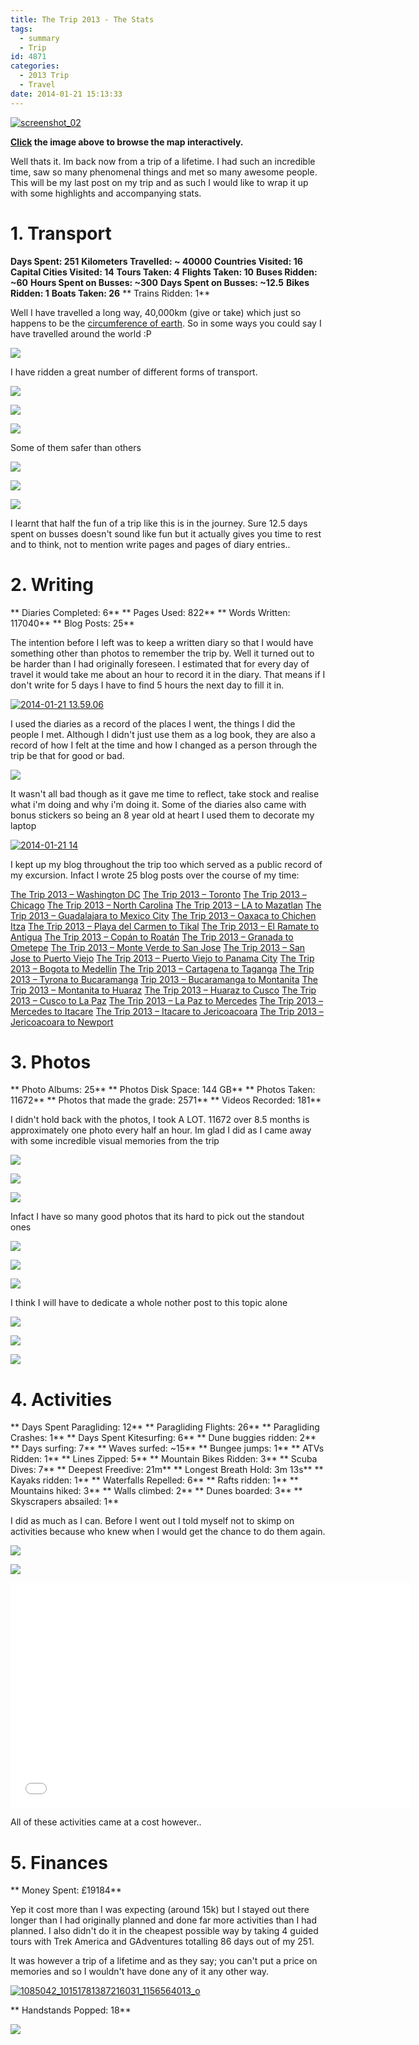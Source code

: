 ```yaml
---
title: The Trip 2013 - The Stats
tags:
  - summary
  - Trip
id: 4871
categories:
  - 2013 Trip
  - Travel
date: 2014-01-21 15:13:33
---
```


[![screenshot_02](https://mikecann.co.uk/wp-content/uploads/2014/01/screenshot_02.png)](https://mapsengine.google.com/map/embed?mid=zqHG_2WyX1Rw.kX4lL2DfOU1E)

**[ Click](https://mapsengine.google.com/map/embed?mid=zqHG_2WyX1Rw.kX4lL2DfOU1E) the image above to browse the map interactively.**

Well thats it. Im back now from a trip of a lifetime. I had such an incredible time, saw so many phenomenal things and met so many awesome people. This will be my last post on my trip and as such I would like to wrap it up with some highlights and accompanying stats.

# 1\. Transport

**Days Spent: 251**
**Kilometers Travelled: ~ 40000**
**Countries Visited: 16**
**Capital Cities Visited: 14**
**Tours Taken: 4**
**Flights Taken: 10**
**Buses Ridden: ~60**
**Hours Spent on Busses: ~300**
**Days Spent on Busses: ~12.5**
**Bikes Ridden: 1**
**Boats Taken: 26**
** Trains Ridden: 1**

Well I have travelled a long way, 40,000km (give or take) which just so happens to be the [circumference of earth](https://www.google.co.uk/search?q=circumference+of+the+earth&oq=cir&aqs=chrome.1.69i57j69i59j69i65j69i59j0l2.1090j0j4&sourceid=chrome&espv=210&es_sm=93&ie=UTF-8). So in some ways you could say I have travelled around the world :P

![](https://mikecann.co.uk/wp-content/uploads/2013/07/photo3.jpg)

I have ridden a great number of different forms of transport.

![](https://mikecann.co.uk/wp-content/uploads/2013/08/photo-691.jpg)

![](https://mikecann.co.uk/wp-content/uploads/2013/11/photo-781.jpg)

![](https://mikecann.co.uk/wp-content/uploads/2013/11/photo-32.jpg)

Some of them safer than others

![](https://mikecann.co.uk/wp-content/uploads/2013/08/photo-94.jpg)

![](https://mikecann.co.uk/wp-content/uploads/2013/08/photo-414.jpg)

![](https://mikecann.co.uk/wp-content/uploads/2013/07/photo-572.jpg)

I learnt that half the fun of a trip like this is in the journey. Sure 12.5 days spent on busses doesn't sound like fun but it actually gives you time to rest and to think, not to mention write pages and pages of diary entries..

# 2\. Writing

** Diaries Completed: 6**
** Pages Used: 822**
** Words Written: 117040**
** Blog Posts: 25**

The intention before I left was to keep a written diary so that I would have something other than photos to remember the trip by. Well it turned out to be harder than I had originally foreseen. I estimated that for every day of travel it would take me about an hour to record it in the diary. That means if I don't write for 5 days I have to find 5 hours the next day to fill it in. 

[![2014-01-21 13.59.06](https://mikecann.co.uk/wp-content/uploads/2014/01/2014-01-21-13.59.06-1024x768.jpg)](https://mikecann.co.uk/wp-content/uploads/2014/01/2014-01-21-13.59.06.jpg)

I used the diaries as a record of the places I went, the things I did the people I met. Although I didn't just use them as a log book, they are also a record of how I felt at the time and how I changed as a person through the trip be that for good or bad.

![](https://mikecann.co.uk/wp-content/uploads/2013/07/photo-623.jpg)

It wasn't all bad though as it gave me time to reflect, take stock and realise what i'm doing and why i'm doing it. Some of the diaries also came with bonus stickers so being an 8 year old at heart I used them to decorate my laptop

[![2014-01-21 14](https://mikecann.co.uk/wp-content/uploads/2014/01/2014-01-21-14-1024x768.jpg)](https://mikecann.co.uk/wp-content/uploads/2014/01/2014-01-21-14.jpg)

I kept up my blog throughout the trip too which served as a public record of my excursion. Infact I wrote 25 blog posts over the course of my time:

[The Trip 2013 – Washington DC](https://mikecann.co.uk/travel/the-trip-2013-washington-dc/)
[The Trip 2013 – Toronto](https://mikecann.co.uk/travel/the-trip-2013-toronto/)
[The Trip 2013 – Chicago](https://mikecann.co.uk/travel/the-trip-2013-chicago/)
[The Trip 2013 – North Carolina](https://mikecann.co.uk/travel/the-trip-2013-north-carolina/)
[The Trip 2013 – LA to Mazatlan](https://mikecann.co.uk/travel/the-trip-2013-la-to-mazatlan/)
[The Trip 2013 – Guadalajara to Mexico City](https://mikecann.co.uk/uncategorized/the-trip-2013-guadalajara-to-mexico-city/)
[The Trip 2013 – Oaxaca to Chichen Itza](https://mikecann.co.uk/travel/the-trip-2013-oaxaca-to-chichen-itza/)
[The Trip 2013 – Playa del Carmen to Tikal](https://mikecann.co.uk/travel/the-trip-2013-playa-del-carmen-to-tikal/)
[The Trip 2013 – El Ramate to Antigua](https://mikecann.co.uk/travel/the-trip-2013-el-ramate-to-antigua/)
[The Trip 2013 – Copán to Roatán](https://mikecann.co.uk/travel/the-trip-2013-copan-to-roatan/)
[The Trip 2013 – Granada to Ometepe](https://mikecann.co.uk/travel/the-trip-2013-granada-to-ometepe/)
[The Trip 2013 – Monte Verde to San Jose](https://mikecann.co.uk/travel/the-trip-2013-monte-verde-to-san-jose/)
[The Trip 2013 – San Jose to Puerto Viejo](https://mikecann.co.uk/travel/the-trip-2013-san-jose-to-puerto-viejo/)
[The Trip 2013 – Puerto Viejo to Panama City](https://mikecann.co.uk/travel/the-trip-2013-puerto-viejo-to-panama-city/)
[The Trip 2013 – Bogota to Medellin](https://mikecann.co.uk/travel/the-trip-2013-bogota-to-medellin/)
[The Trip 2013 – Cartagena to Taganga](https://mikecann.co.uk/uncategorized/the-trip-2013-cartagena-to-taganga/)
[The Trip 2013 – Tyrona to Bucaramanga](https://mikecann.co.uk/travel/the-trip-2013-tyrona-to-bucaramanga/)
[Trip 2013 – Bucaramanga to Montanita](https://mikecann.co.uk/travel/trip-2013-bucaramanga-to-montanita/)
[The Trip 2013 – Montanita to Huaraz](https://mikecann.co.uk/travel/the-trip-2013-montanita-to-huaraz/)
[The Trip 2013 – Huaraz to Cusco](https://mikecann.co.uk/travel/the-trip-2013-huaraz-to-cusco/)
[The Trip 2013 – Cusco to La Paz](https://mikecann.co.uk/travel/the-trip-2013-cusco-to-la-paz/)
[The Trip 2013 – La Paz to Mercedes](https://mikecann.co.uk/travel/the-trip-2013-la-paz-to-mercedes/)
[The Trip 2013 – Mercedes to Itacare](https://mikecann.co.uk/travel/the-trip-2013-mercedes-to-itacare/)
[The Trip 2013 – Itacare to Jericoacoara](https://mikecann.co.uk/travel/the-trip-2013-itacare-to-jericoacoara/)
[The Trip 2013 – Jericoacoara to Newport](https://mikecann.co.uk/travel/the-trip-2013-jericoacoara-to-newport/)

# 3\. Photos

** Photo Albums: 25**
** Photos Disk Space: 144 GB**
** Photos Taken: 11672**
** Photos that made the grade: 2571**
** Videos Recorded: 181**

I didn't hold back with the photos, I took A LOT. 11672 over 8.5 months is approximately one photo every half an hour. Im glad I did as I came away with some incredible visual memories from the trip

![](https://mikecann.co.uk/wp-content/uploads/2013/05/falls2.jpg)

![](https://mikecann.co.uk/wp-content/uploads/2013/12/photo-181.jpg)

![](https://mikecann.co.uk/wp-content/uploads/2013/12/photo-34.jpg)

Infact I have so many good photos that its hard to pick out the standout ones

![](https://mikecann.co.uk/wp-content/uploads/2013/06/photo-46.jpg)

![](https://mikecann.co.uk/wp-content/uploads/2013/07/photo-702.jpg)

![](https://mikecann.co.uk/wp-content/uploads/2013/07/photo-561.jpg)

I think I will have to dedicate a whole nother post to this topic alone

![](https://mikecann.co.uk/wp-content/uploads/2013/10/photo-26.jpg)

![](https://mikecann.co.uk/wp-content/uploads/2013/10/photo-45.jpg)

![](https://mikecann.co.uk/wp-content/uploads/2013/11/photo-72.jpg)

# 4\. Activities

** Days Spent Paragliding: 12**
** Paragliding Flights: 26**
** Paragliding Crashes: 1**
** Days Spent Kitesurfing: 6**
** Dune buggies ridden: 2**
** Days surfing: 7**
** Waves surfed: ~15**
** Bungee jumps: 1**
** ATVs Ridden: 1**
** Lines Zipped: 5**
** Mountain Bikes Ridden: 3**
** Scuba Dives: 7**
** Deepest Freedive: 21m**
** Longest Breath Hold: 3m 13s**
** Kayaks ridden: 1**
** Waterfalls Repelled: 6**
** Rafts ridden: 1**
** Mountains hiked: 3**
** Walls climbed: 2**
** Dunes boarded: 3**
** Skyscrapers absailed: 1**

I did as much as I can. Before I went out I told myself not to skimp on activities because who knew when I would get the chance to do them again. 

![](https://mikecann.co.uk/wp-content/uploads/2013/08/photo-94.jpg)

![](https://mikecann.co.uk/wp-content/uploads/2013/09/photo-772.jpg)

<iframe width="640" height="360" src="//www.youtube.com/embed/p3gaQBr1FAs" frameborder="0" allowfullscreen></iframe>

All of these activities came at a cost however..

# 5\. Finances

** Money Spent: £19184**</p>

Yep it cost more than I was expecting (around 15k) but I stayed out there longer than I had originally planned and done far more activities than I had planned. I also didn't do it in the cheapest possible way by taking 4 guided tours with Trek America and GAdventures totalling 86 days out of my 251.

It was however a trip of a lifetime and as they say; you can't put a price on memories and so I wouldn't have done any of it any other way.

[![1085042_10151781387216031_1156564013_o](https://mikecann.co.uk/wp-content/uploads/2014/01/1085042_10151781387216031_1156564013_o-1024x915.jpg)](https://mikecann.co.uk/wp-content/uploads/2014/01/1085042_10151781387216031_1156564013_o.jpg)

** Handstands Popped: 18**

![](https://mikecann.co.uk/wp-content/uploads/2013/10/photo-851.jpg)